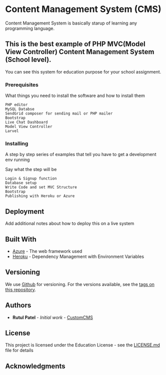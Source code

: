 # Content Management System (CMS)

Content Management System is basically starup of learning any programming language.

## This is the best example of PHP MVC(Model View Controller) Content Management System (School level).

You can see this system for education purpose for your school assignment.

### Prerequisites

What things you need to install the software and how to install them

```
PHP editor
MySQL Databse
SendGrid composer for sending mail or PHP mailer
Bootstrap
Live Chat Dashboard
Model View Controller
Larvel

```

### Installing

A step by step series of examples that tell you have to get a development env running

Say what the step will be

```
Login & Signup function
Database setup
Write Code and set MVC Structure
Bootstrap 
Publishing with Heroku or Azure
```

## Deployment

Add additional notes about how to deploy this on a live system

## Built With

* [Azure](https://customcms.azurewebsites.net/) - The web framework used
* [Heroku](https://customcms.herokuapp.com/) - Dependency Management with Environment Variables


## Versioning

We use [Github](http://github.com/) for versioning. For the versions available, see the [tags on this repository](https://github.com/Rutulpatel7077/CustomCMS). 

## Authors

* **Rutul Patel** - *Initial work* - [CustomCMS](https://github.com/Rutulpatel7077/CustomCMS)

## License

This project is licensed under the Education License - see the [LICENSE.md](LICENSE.md) file for details

## Acknowledgments

